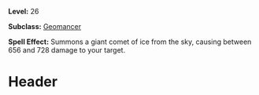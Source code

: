 <!-- TITLE: Spell: Glacier Smash -->
<!-- SUBTITLE:  -->

**Level:** 26

**Subclass:** [Geomancer](geomancer)

**Spell Effect:** Summons a giant comet of ice from the sky, causing between 656 and 728 damage to your target.

# Header